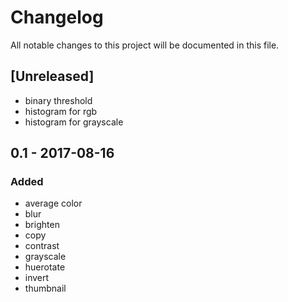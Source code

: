 # Changelog
All notable changes to this project will be documented in this file.

## [Unreleased]
* binary threshold
* histogram for rgb
* histogram for grayscale

## 0.1 - 2017-08-16
### Added
* average color
* blur
* brighten
* copy
* contrast
* grayscale
* huerotate
* invert
* thumbnail
